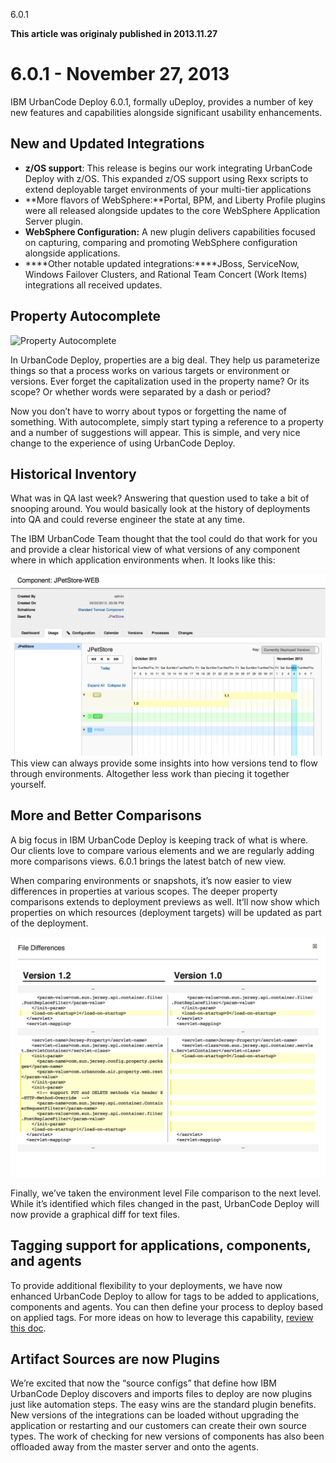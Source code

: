 





6.0.1

**This article was originaly published in 2013.11.27**


6.0.1 - November 27, 2013
=========================




IBM UrbanCode Deploy 6.0.1, formally uDeploy, provides a number of key new features and capabilities alongside significant usability enhancements.



New and Updated Integrations
----------------------------


* **z/OS support**: This release is begins our work integrating UrbanCode Deploy with z/OS. This expanded z/OS support using Rexx scripts to extend deployable target environments of your multi-tier applications
* **More flavors of WebSphere:**Portal, BPM, and Liberty Profile plugins were all released alongside updates to the core WebSphere Application Server plugin.
* **WebSphere Configuration:** A new plugin delivers capabilities focused on capturing, comparing and promoting WebSphere configuration alongside applications.
* ****Other notable updated integrations:****JBoss, ServiceNow, Windows Failover Clusters, and Rational Team Concert (Work Items) integrations all received updates.




Property Autocomplete
---------------------


![Property Autocomplete](autocomplete.png)


In UrbanCode Deploy, properties are a big deal. They help us parameterize things so that a process works on various targets or environment or versions. Ever forget the capitalization used in the property name? Or its scope? Or whether words were separated by a dash or period?


Now you don’t have to worry about typos or forgetting the name of something. With autocomplete, simply start typing a reference to a property and a number of suggestions will appear. This is simple, and very nice change to the experience of using UrbanCode Deploy.




Historical Inventory
--------------------


What was in QA last week? Answering that question used to take a bit of snooping around. You would basically look at the history of deployments into QA and could reverse engineer the state at any time.


The IBM UrbanCode Team thought that the tool could do that work for you and provide a clear historical view of what versions of any component where in which application environments when. It looks like this:


[![historical-inventory](historical-inventory.png)](historical-inventory.png)  
 This view can always provide some insights into how versions tend to flow through environments. Altogether less work than piecing it together yourself.




More and Better Comparisons
---------------------------


A big focus in IBM UrbanCode Deploy is keeping track of what is where. Our clients love to compare various elements and we are regularly adding more comparisons views. 6.0.1 brings the latest batch of new view.


When comparing environments or snapshots, it’s now easier to view differences in properties at various scopes. The deeper property comparisons extends to deployment previews as well. It’ll now show which properties on which resources (deployment targets) will be updated as part of the deployment.


[![comparisons](comparisons.png)](comparisons.png)


Finally, we’ve taken the environment level File comparison to the next level. While it’s identified which files changed in the past, UrbanCode Deploy will now provide a graphical diff for text files.




Tagging support for applications, components, and agents
--------------------------------------------------------


To provide additional flexibility to your deployments, we have now enhanced UrbanCode Deploy to allow for tags to be added to applications, components and agents. You can then define your process to deploy based on applied tags. For more ideas on how to leverage this capability, [review this doc](https://developer.ibm.com/urbancode/docs/blue-green-deployments-using-tags-ibm-urbancode-deploy/).




Artifact Sources are now Plugins
--------------------------------


We’re excited that now the “source configs” that define how IBM UrbanCode Deploy discovers and imports files to deploy are now plugins just like automation steps. The easy wins are the standard plugin benefits. New versions of the integrations can be loaded without upgrading the application or restarting and our customers can create their own source types. The work of checking for new versions of components has also been offloaded away from the master server and onto the agents.







